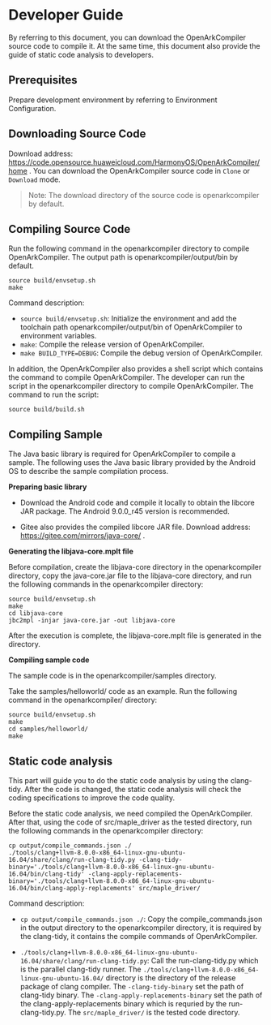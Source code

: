 # Developer Guide

By referring to this document, you can download the OpenArkCompiler source code to compile it. At the same time, this document also provide the guide of static code analysis to developers.

## Prerequisites

Prepare development environment by referring to Environment Configuration.


## Downloading Source Code

Download address: <https://code.opensource.huaweicloud.com/HarmonyOS/OpenArkCompiler/home> .
You can download the OpenArkCompiler source code in `Clone` or `Download` mode.
> Note: The download directory of the source code is openarkcompiler by default.


## Compiling Source Code


Run the following command in the openarkcompiler directory to compile OpenArkCompiler. The output path is openarkcompiler/output/bin by default.

```
source build/envsetup.sh
make
```
Command description:

- `source build/envsetup.sh`: Initialize the environment and add the toolchain path openarkcompiler/output/bin of OpenArkCompiler to environment variables.
- `make`: Compile the release version of OpenArkCompiler.
- `make BUILD_TYPE=DEBUG`: Compile the debug version of OpenArkCompiler.

In addition, the OpenArkCompiler also provides a shell script which contains the command to compile OpenArkCompiler. The developer can run the script in the openarkcompiler directory to compile OpenArkCompiler. The command to run the script:

```
source build/build.sh
```

## Compiling Sample

The Java basic library is required for OpenArkCompiler to compile a sample. The following uses the Java basic library provided by the Android OS to describe the sample compilation process.

**Preparing basic library**

- Download the Android code and compile it locally to obtain the libcore JAR package. The Android 9.0.0_r45 version is recommended.

- Gitee also provides the compiled libcore JAR file. Download address: https://gitee.com/mirrors/java-core/ .

**Generating the libjava-core.mplt file**

Before compilation, create the libjava-core directory in the openarkcompiler directory, copy the java-core.jar file to the libjava-core directory, and run the following commands in the openarkcompiler directory:

```
source build/envsetup.sh
make
cd libjava-core
jbc2mpl -injar java-core.jar -out libjava-core
```

After the execution is complete, the libjava-core.mplt file is generated in the directory.

**Compiling sample code**

The sample code is in the openarkcompiler/samples directory.

Take the samples/helloworld/ code as an example. Run the following command in the openarkcompiler/ directory:

```
source build/envsetup.sh
make
cd samples/helloworld/
make
```

## Static code analysis

This part will guide you to do the static code analysis by using the clang-tidy. After the code is changed, the static code analysis will check the coding specifications to improve the code quality.

Before the static code analysis, we need compiled the OpenArkCompiler. After that, using the code of src/maple_driver as the tested directory, run the following commands in the openarkcompiler directory:

```
cp output/compile_commands.json ./
./tools/clang+llvm-8.0.0-x86_64-linux-gnu-ubuntu-16.04/share/clang/run-clang-tidy.py -clang-tidy-binary='./tools/clang+llvm-8.0.0-x86_64-linux-gnu-ubuntu-16.04/bin/clang-tidy' -clang-apply-replacements-binary='./tools/clang+llvm-8.0.0-x86_64-linux-gnu-ubuntu-16.04/bin/clang-apply-replacements' src/maple_driver/
```
Command description:

- `cp output/compile_commands.json ./`: Copy the compile_commands.json in the output directory to the openarkcompiler directory, it is required by the clang-tidy, it contains the compile commands of OpenArkCompiler.

- `./tools/clang+llvm-8.0.0-x86_64-linux-gnu-ubuntu-16.04/share/clang/run-clang-tidy.py`: Call the run-clang-tidy.py which is the parallel clang-tidy runner. The `./tools/clang+llvm-8.0.0-x86_64-linux-gnu-ubuntu-16.04/` directory is the directory of the release package of clang compiler. The `-clang-tidy-binary` set the path of clang-tidy binary. The `-clang-apply-replacements-binary` set the path of the clang-apply-replacements binary which is requried by the run-clang-tidy.py. The `src/maple_driver/` is the tested code directory.
